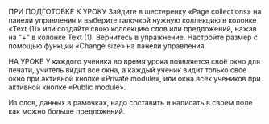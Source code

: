 ПРИ ПОДГОТОВКЕ К УРОКУ
Зайдите в шестеренку «Page collections» на панели управления и выберите галочкой нужную коллекцию в колонке «Text (1)» или создайте свою коллекцию слов или предложений, нажав на "+" в колонке Text (1). Вернитесь в упражнение. Настройте размер с помощью функции «Change size» на панели управления.

НА УРОКЕ
У каждого ученика во время урока появляется своё окно для печати, учитель видит все окна, а каждый ученик видит только свое окно при активной кнопке «Private module», или окна всех учеников при активной кнопке «Public module».

Из слов, данных в рамочках, надо составить и написать в своем поле как можно больше предложений.
